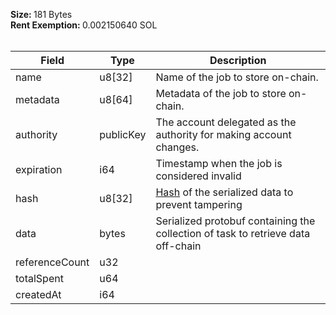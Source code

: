<b>Size: </b>181 Bytes<br /><b>Rent Exemption: </b>0.002150640 SOL<br /><br />

| Field          | Type      | Description                                                                      |
| -------------- | --------- | -------------------------------------------------------------------------------- |
| name           | u8[32]    | Name of the job to store on-chain.                                               |
| metadata       | u8[64]    | Metadata of the job to store on-chain.                                           |
| authority      | publicKey | The account delegated as the authority for making account changes.               |
| expiration     | i64       | Timestamp when the job is considered invalid                                     |
| hash           | u8[32]    | [Hash](/idl/types/Hash) of the serialized data to prevent tampering              |
| data           | bytes     | Serialized protobuf containing the collection of task to retrieve data off-chain |
| referenceCount | u32       |                                                                                  |
| totalSpent     | u64       |                                                                                  |
| createdAt      | i64       |                                                                                  |
